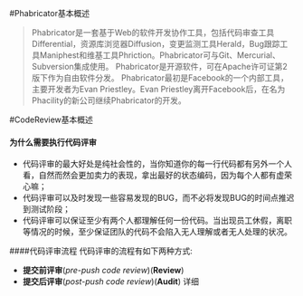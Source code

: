 #Phabricator基本概述
>Phabricator是一套基于Web的软件开发协作工具，包括代码审查工具Differential，资源库浏览器Diffusion，变更监测工具Herald，Bug跟踪工具Maniphest和维基工具Phriction。Phabricator可与Git、Mercurial、Subversion集成使用。
Phabricator是开源软件，可在Apache许可证第2版下作为自由软件分发。
Phabricator最初是Facebook的一个内部工具，主要开发者为Evan Priestley。Evan Priestley离开Facebook后，在名为Phacility的新公司继续Phabricator的开发。

#CodeReview基本概述
#### 为什么需要执行代码评审
- 代码评审的最大好处是纯社会性的，当你知道你的每一行代码都有另外一个人看，自然而然会更加卖力的表现，拿出最好的状态编码，因为每个人都有虚荣心嘛；
- 代码评审可以及时发现一些容易发现的BUG，而不必将发现BUG的时间点推迟到测试阶段；
- 代码评审可以保证至少有两个人都理解任何一份代码。当出现员工休假，离职等情况的时候，至少保证团队的代码不会陷入无人理解或者无人处理的状况。

####代码评审流程
代码评审的流程有如下两种方式:
-  **提交前评审**(_pre-push code review_)(**Review**)
-  **提交后评审**(_post-push code review_)(**Audit**)
详细







